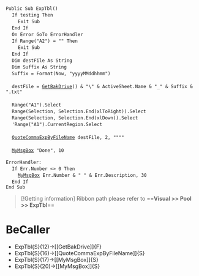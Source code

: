 &nbsp;  &nbsp;  &nbsp;  &nbsp;  
`Public Sub ExpTbl()`  
&nbsp;&nbsp;&nbsp;&nbsp;`If testing Then`  
&nbsp;&nbsp;&nbsp;&nbsp;&nbsp;&nbsp;&nbsp;&nbsp;`Exit Sub`  
&nbsp;&nbsp;&nbsp;&nbsp;`End If`  
&nbsp;&nbsp;&nbsp;&nbsp;`On Error GoTo ErrorHandler`  
&nbsp;&nbsp;&nbsp;&nbsp;`If Range("A2") = "" Then`  
&nbsp;&nbsp;&nbsp;&nbsp;&nbsp;&nbsp;&nbsp;&nbsp;`Exit Sub`  
&nbsp;&nbsp;&nbsp;&nbsp;`End If`  
&nbsp;&nbsp;&nbsp;&nbsp;`Dim destFile As String`  
&nbsp;&nbsp;&nbsp;&nbsp;`Dim Suffix As String`  
&nbsp;&nbsp;&nbsp;&nbsp;`Suffix = Format(Now, "yyyyMMddhhmm")`  
&nbsp;  &nbsp;  &nbsp;  &nbsp;  
&nbsp;&nbsp;&nbsp;&nbsp;`destFile = `[`GetBakDrive`](GetBakDrive)`() & "\" & ActiveSheet.Name & "_" & Suffix & ".txt"`  
&nbsp;  &nbsp;  &nbsp;  &nbsp;  
&nbsp;&nbsp;&nbsp;&nbsp;`Range("A1").Select`  
&nbsp;&nbsp;&nbsp;&nbsp;`Range(Selection, Selection.End(xlToRight)).Select`  
&nbsp;&nbsp;&nbsp;&nbsp;`Range(Selection, Selection.End(xlDown)).Select`  
&nbsp;&nbsp;&nbsp;&nbsp;`'Range("A1").CurrentRegion.Select`  
&nbsp;  &nbsp;  &nbsp;  &nbsp;  
&nbsp;&nbsp;&nbsp;&nbsp;[`QuoteCommaExpByFileName`](QuoteCommaExpByFileName)` destFile, 2, """"`  
&nbsp;  &nbsp;  &nbsp;  &nbsp;  
&nbsp;&nbsp;&nbsp;&nbsp;[`MyMsgBox`](MyMsgBox)` "Done", 10`  
&nbsp;  &nbsp;  &nbsp;  &nbsp;  
`ErrorHandler:`  
&nbsp;&nbsp;&nbsp;&nbsp;`If Err.Number <> 0 Then`  
&nbsp;&nbsp;&nbsp;&nbsp;&nbsp;&nbsp;&nbsp;&nbsp;[`MyMsgBox`](MyMsgBox)` Err.Number & " " & Err.Description, 30`  
&nbsp;&nbsp;&nbsp;&nbsp;`End If`  
`End Sub`  


> [!Getting information]
> Ribbon path please refer to ==**Visual >> Pool >> ExpTbl**==


# BeCaller
- ExpTbl{S}(12)->[[GetBakDrive]]{F}
- ExpTbl{S}(16)->[[QuoteCommaExpByFileName]]{S}
- ExpTbl{S}(17)->[[MyMsgBox]]{S}
- ExpTbl{S}(20)->[[MyMsgBox]]{S}

